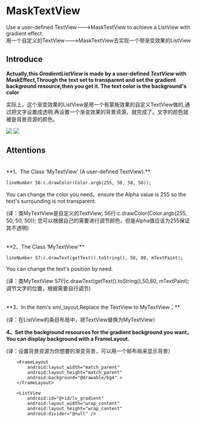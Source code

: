 # MaskTextView
Use a user-defined TextView--->MaskTextView to achieve a ListView with gradient effect.<br> 用一个自定义的TextView--->MaskTextView去实现一个带渐变效果的ListView

## Introduce ##
**Actually,this *GradientListView* is made by a user-defined *TextView* with MaskEffect,Through the text set to transparent and set the gradient background resource,then you get it. The text color is the background's color**

实际上，这个渐变效果的ListView是用一个有蒙板效果的自定义TextView做的,通过把文字设置成透明,再设置一个渐变效果的背景资源，就完成了。文字的颜色就被是背景资源的颜色。

![](http://i.imgur.com/vD2D6ZP.gif)
![](http://i.imgur.com/U2fqzf0.gif)

## Attentions ##
<br>
**1、The Class ‘MyTextView’ (A user-defined TextView).**

    lineNumber 56:c.drawColor(Color.argb(255, 50, 50, 50)); 
You can change the color you need，ensure the Alpha value is 255 so the text's surrounding is not transparent.

(译：类MyTextView是自定义的TextView;
56行:c.drawColor(Color.argb(255, 50, 50, 50));
您可以根据自己的需要进行调节颜色，但是Alpha值应该为255保证其不透明)

<br>
**2、The Class ‘MyTextView’**

    lineNumber 57:c.drawText(getText().toString(), 50, 80, mTextPaint);
You can change the text's position by need.

(译：类MyTextView 57行c.drawText(getText().toString(),50,80, mTextPaint); 调节文字的位置，根据需要自行调节)

   <br>
**3、In the item's xml_layout,Replace the TextView to MyTextView；**

(译：在ListView的条目布局中，把TextView替换为MyTextView）
<br>

**4、Set the background resources for the gradient background you want，You can display background with a FrameLayout.**

(译：设置背景资源为你想要的渐变背景，可以用一个帧布局来显示背景）

        <FrameLayout
            android:layout_width="match_parent"
            android:layout_height="match_parent"
            android:background="@drawable/bg4" >
        </FrameLayout>

        <ListView
            android:id="@+id/lv_gradient"
            android:layout_width="wrap_content"
            android:layout_height="wrap_content"
            android:divider="@null" />
